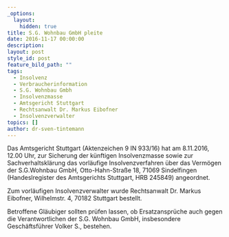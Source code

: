 ```yaml
---
_options:
  layout:
    hidden: true
title: S.G. Wohnbau GmbH pleite
date: 2016-11-17 00:00:00
description:
layout: post
style_id: post
feature_bild_path: ""
tags:
  - Insolvenz
  - Verbraucherinformation
  - S.G. Wohnbau Gmbh
  - Insolvenzmasse
  - Amtsgericht Stuttgart
  - Rechtsanwalt Dr. Markus Eibofner
  - Insolvenzverwalter
topics: []
author: dr-sven-tintemann
---
```



Das Amtsgericht Stuttgart (Aktenzeichen 9 IN 933/16) hat am 8.11.2016, 12.00 Uhr, zur Sicherung der künftigen Insolvenzmasse sowie zur Sachverhaltsklärung das vorläufige Insolvenzverfahren über das Vermögen der S.G.Wohnbau GmbH, Otto-Hahn-Straße 18, 71069 Sindelfingen (Handeslregister des Amtsgerichts Stuttgart, HRB 245849) angeordnet.

Zum vorläufigen Insolvenzverwalter wurde Rechtsanwalt Dr. Markus Eibofner, Wilhelmstr. 4, 70182 Stuttgart bestellt.

Betroffene Gläubiger sollten prüfen lassen, ob Ersatzansprüche auch gegen die Verantwortlichen der S.G. Wohnbau GmbH, insbesondere Geschäftsführer Volker S., bestehen.